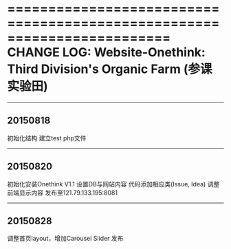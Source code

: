========================================================================
CHANGE LOG: Website-Onethink: Third Division's Organic Farm (参课实验田)
========================================================================

--------
20150818
--------
初始化结构
建立test php文件

--------
20150820
--------
初始化安装Onethink V1.1
设置DB与网站内容
代码添加相应类(Issue, Idea)
调整前端显示内容
发布至121.79.133.195:8081

--------
20150828
--------
调整首页layout，增加Carousel Slider
发布
